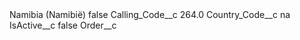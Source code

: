 <?xml version="1.0" encoding="UTF-8"?>
<CustomMetadata xmlns="http://soap.sforce.com/2006/04/metadata" xmlns:xsi="http://www.w3.org/2001/XMLSchema-instance" xmlns:xsd="http://www.w3.org/2001/XMLSchema">
    <label>Namibia (Namibië)</label>
    <protected>false</protected>
    <values>
        <field>Calling_Code__c</field>
        <value xsi:type="xsd:double">264.0</value>
    </values>
    <values>
        <field>Country_Code__c</field>
        <value xsi:type="xsd:string">na</value>
    </values>
    <values>
        <field>IsActive__c</field>
        <value xsi:type="xsd:boolean">false</value>
    </values>
    <values>
        <field>Order__c</field>
        <value xsi:nil="true"/>
    </values>
</CustomMetadata>
